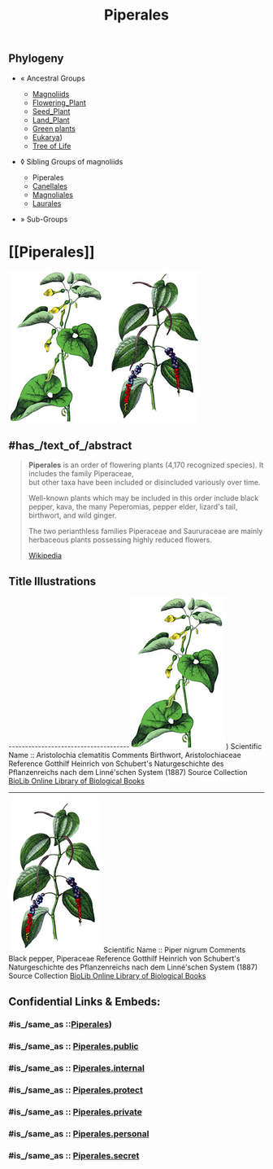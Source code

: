 ﻿---
title: Piperales
---

## Phylogeny 

-   « Ancestral Groups  
    -   [Magnoliids](../Magnoliids.md)
    -   [Flowering_Plant](../../Flowering_Plant.md)
    -   [Seed_Plant](../../../Seed_Plant.md)
    -   [Land_Plant](../../../../Land_Plant.md)
    -   [Green plants](../../../../../Plants.md)
    -  [Eukarya](../../../../../../Eukarya.md))
    -   [Tree of Life](../../../../../../Tree_of_Life.md)

-   ◊ Sibling Groups of  magnoliids
    -   Piperales
    -   [Canellales](Canellales.md)
    -   [Magnoliales](Magnoliales.md)
    -   [Laurales](Laurales.md)

-   » Sub-Groups 

# [[Piperales]] 

![Aristolochia_clematitis](Piperales/Aristolochia_clematitis.jpg)  ![Piper_nigrum](Piperales/Piper_nigrum,Black_Pepper.jpg) 

## #has_/text_of_/abstract 

> **Piperales** is an order of flowering plants (4,170 recognized species). 
> It includes the family Piperaceae,  
> but other taxa have been included or disincluded variously over time.  
> 
> Well-known plants which may be included in this order include 
> black pepper, kava, the many Peperomias, pepper elder, lizard's tail, birthwort, and wild ginger. 
> 
> The two perianthless families Piperaceae and Saururaceae are mainly herbaceous plants 
> possessing highly reduced flowers.
>
> [Wikipedia](https://en.wikipedia.org/wiki/Piperales) 



## Title Illustrations

-------------------------------------![Birthwort, Aristolochia clematitis ](Piperales/Aristolochia_clematitis.jpg))
Scientific Name ::    Aristolochia clematitis
Comments            Birthwort, Aristolochiaceae
Reference           Gotthilf Heinrich von Schubert\'s Naturgeschichte des Pflanzenreichs nach dem Linné\'schen System (1887)
Source Collection   [BioLib Online Library of Biological Books](http://www.biolib.de/)


-------------------------------------
![Black pepper, Piper nigrum](Piperales/Piper_nigrum,Black_Pepper.jpg)
Scientific Name ::    Piper nigrum
Comments            Black pepper, Piperaceae
Reference           Gotthilf Heinrich von Schubert\'s Naturgeschichte des Pflanzenreichs nach dem Linné\'schen System (1887)
Source Collection   [BioLib Online Library of Biological Books](http://www.biolib.de/)


## Confidential Links & Embeds: 

### #is_/same_as ::[Piperales](Piperales.md)) 

### #is_/same_as :: [Piperales.public](/_public/bio/bio~Domain/Eukarya/Plants/Land_Plant/Seed_Plant/Flowering_Plant/Magnoliids/Piperales.public.md) 

### #is_/same_as :: [Piperales.internal](/_internal/bio/bio~Domain/Eukarya/Plants/Land_Plant/Seed_Plant/Flowering_Plant/Magnoliids/Piperales.internal.md) 

### #is_/same_as :: [Piperales.protect](/_protect/bio/bio~Domain/Eukarya/Plants/Land_Plant/Seed_Plant/Flowering_Plant/Magnoliids/Piperales.protect.md) 

### #is_/same_as :: [Piperales.private](/_private/bio/bio~Domain/Eukarya/Plants/Land_Plant/Seed_Plant/Flowering_Plant/Magnoliids/Piperales.private.md) 

### #is_/same_as :: [Piperales.personal](/_personal/bio/bio~Domain/Eukarya/Plants/Land_Plant/Seed_Plant/Flowering_Plant/Magnoliids/Piperales.personal.md) 

### #is_/same_as :: [Piperales.secret](/_secret/bio/bio~Domain/Eukarya/Plants/Land_Plant/Seed_Plant/Flowering_Plant/Magnoliids/Piperales.secret.md)

